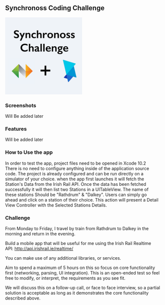 ## Synchronoss Coding Challenge

<img src="https://raw.githubusercontent.com/afnanm1999/synchronoss-coding-challenge/master/logo/SynchronossCodingChallengeIcon/ios/iTunesArtwork%403x.png" width="250">

### Screenshots

Will Be added later

### Features

Will be added later

### How to Use the app

In order to test the app, project files need to be opened in Xcode 10.2<br/>
There is no need to configure anything inside of the application source code. The project is already configured and can be run directly on a simulator of your choice. when the app first launches it will fetch the Station's Data from the Irish Rail API. Once the data has been fetched successfully it will then list two Stations in a UITableView. The name of these stations Should be "Rathdrum" & "Dalkey". Users can simply go ahead and click on a station of their choice. This action will present a Detail View Controller with the Selected Stations Details.


### Challenge

From Monday to Friday, I travel by train from Rathdrum to Dalkey in the morning and return in the evening.

Build a mobile app that will be useful for me using the Irish Rail Realtime API: http://api.irishrail.ie/realtime/

You can make use of any additional libraries, or services.

Aim to spend a maximum of 5 hours on this so focus on core functionality first (networking, parsing, UI integration). This is an open-ended test so feel free to modify, or interpret, the requirements as you see fit.

We will discuss this on a follow-up call, or face to face interview, so a partial solution is acceptable as long as it demonstrates the core functionality described above.

